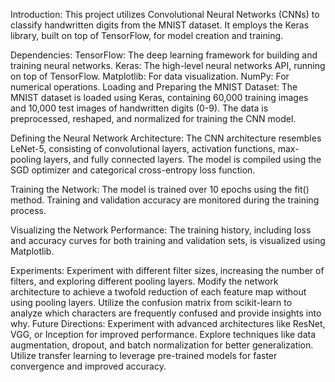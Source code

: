 Introduction:
This project utilizes Convolutional Neural Networks (CNNs) to classify handwritten digits from the MNIST dataset. It employs the Keras library, built on top of TensorFlow, for model creation and training.

Dependencies:
TensorFlow: The deep learning framework for building and training neural networks.
Keras: The high-level neural networks API, running on top of TensorFlow.
Matplotlib: For data visualization.
NumPy: For numerical operations.
Loading and Preparing the MNIST Dataset:
The MNIST dataset is loaded using Keras, containing 60,000 training images and 10,000 test images of handwritten digits (0-9). The data is preprocessed, reshaped, and normalized for training the CNN model.

Defining the Neural Network Architecture:
The CNN architecture resembles LeNet-5, consisting of convolutional layers, activation functions, max-pooling layers, and fully connected layers. The model is compiled using the SGD optimizer and categorical cross-entropy loss function.

Training the Network:
The model is trained over 10 epochs using the fit() method. Training and validation accuracy are monitored during the training process.

Visualizing the Network Performance:
The training history, including loss and accuracy curves for both training and validation sets, is visualized using Matplotlib.

Experiments:
Experiment with different filter sizes, increasing the number of filters, and exploring different pooling layers.
Modify the network architecture to achieve a twofold reduction of each feature map without using pooling layers.
Utilize the confusion matrix from scikit-learn to analyze which characters are frequently confused and provide insights into why.
Future Directions:
Experiment with advanced architectures like ResNet, VGG, or Inception for improved performance.
Explore techniques like data augmentation, dropout, and batch normalization for better generalization.
Utilize transfer learning to leverage pre-trained models for faster convergence and improved accuracy.
